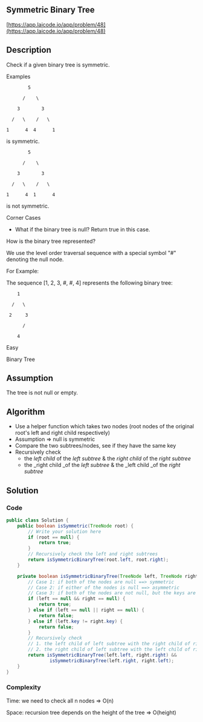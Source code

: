 <!----- Conversion time: 0.905 seconds.


Using this Markdown file:

1. Cut and paste this output into your source file.
2. See the notes and action items below regarding this conversion run.
3. Check the rendered output (headings, lists, code blocks, tables) for proper
   formatting and use a linkchecker before you publish this page.

Conversion notes:

* GD2md-html version 1.0β13
* Sat Jan 05 2019 00:56:01 GMT-0800 (PST)
* Source doc: https://docs.google.com/open?id=1j0kOdBO7BXmOrrkU8OyUNPB7jd74HB6eTziyMqjyrRo
----->



## Symmetric Binary Tree

[https://app.laicode.io/app/problem/48](https://app.laicode.io/app/problem/48)


## Description

Check if a given binary tree is symmetric.

Examples

            5

          /    \

        3        3

      /   \    /   \

    1      4  4      1

is symmetric.

            5

          /    \

        3        3

      /   \    /   \

    1      4  1      4

is not symmetric.

Corner Cases



*   What if the binary tree is null? Return true in this case.

How is the binary tree represented?

We use the level order traversal sequence with a special symbol "#" denoting the null node.

For Example:

The sequence \[1, 2, 3, #, #, 4\] represents the following binary tree:

        1

      /   \

     2     3

          /

        4

Easy

Binary Tree


## Assumption

The tree is not null or empty.


## Algorithm



*   Use a helper function which takes two nodes (root nodes of the original root's left and right child respectively)
*   Assumption ⇒ null is symmetric
*   Compare the two subtrees/nodes, see if they have the same key
*   Recursively check
    *   the _left child_ of the _left subtree_ & the _right child_ of the _right subtree_
    *   the _right child _of the _left subtree_ & the _left child _of the _right subtree_




## Solution


### Code


```java
public class Solution {
    public boolean isSymmetric(TreeNode root) {
        // Write your solution here
        if (root == null) {
            return true;
        }
        // Recursively check the left and right subtrees
        return isSymmetricBinaryTree(root.left, root.right);
    }

    private boolean isSymmetricBinaryTree(TreeNode left, TreeNode right) {
        // Case 1: if both of the nodes are null ==> symmetric
        // Case 2: if either of the nodes is null ==> asymmetric
        // Case 3: if both of the nodes are not null, but the keys are different ==> assymetric
        if (left == null && right == null) {
            return true;
        } else if (left == null || right == null) {
            return false;
        } else if (left.key != right.key) {
            return false;
        }
        // Recursively check
        // 1. the left child of left subtree with the right child of right subtree
        // 2. the right child of left subtree with the left child of right subtree
        return isSymmetricBinaryTree(left.left, right.right) &&
                isSymmetricBinaryTree(left.right, right.left);
    }
}
```



### Complexity

Time: we need to check all n nodes ⇒ O(n)

Space: recursion tree depends on the height of the tree ⇒ O(height)


<!-- GD2md-html version 1.0β13 -->
